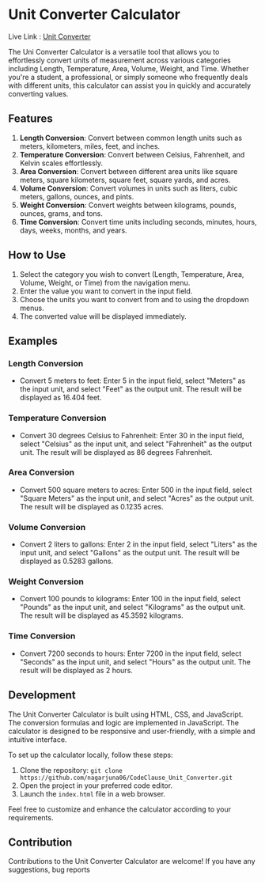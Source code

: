 # Unit Converter Calculator
Live Link : [Unit Converter](https://nagarjuna06.github.io/CodeClause_Unit_Converter/)

The Uni Converter Calculator is a versatile tool that allows you to effortlessly convert units of measurement across various categories including Length, Temperature, Area, Volume, Weight, and Time. Whether you're a student, a professional, or simply someone who frequently deals with different units, this calculator can assist you in quickly and accurately converting values.

## Features

1. **Length Conversion**: Convert between common length units such as meters, kilometers, miles, feet, and inches.
2. **Temperature Conversion**: Convert between Celsius, Fahrenheit, and Kelvin scales effortlessly.
3. **Area Conversion**: Convert between different area units like square meters, square kilometers, square feet, square yards, and acres.
4. **Volume Conversion**: Convert volumes in units such as liters, cubic meters, gallons, ounces, and pints.
5. **Weight Conversion**: Convert weights between kilograms, pounds, ounces, grams, and tons.
6. **Time Conversion**: Convert time units including seconds, minutes, hours, days, weeks, months, and years.

## How to Use

1. Select the category you wish to convert (Length, Temperature, Area, Volume, Weight, or Time) from the navigation menu.
2. Enter the value you want to convert in the input field.
3. Choose the units you want to convert from and to using the dropdown menus.
4. The converted value will be displayed immediately.

## Examples

### Length Conversion

- Convert 5 meters to feet: Enter 5 in the input field, select "Meters" as the input unit, and select "Feet" as the output unit. The result will be displayed as 16.404 feet.

### Temperature Conversion

- Convert 30 degrees Celsius to Fahrenheit: Enter 30 in the input field, select "Celsius" as the input unit, and select "Fahrenheit" as the output unit. The result will be displayed as 86 degrees Fahrenheit.

### Area Conversion

- Convert 500 square meters to acres: Enter 500 in the input field, select "Square Meters" as the input unit, and select "Acres" as the output unit. The result will be displayed as 0.1235 acres.

### Volume Conversion

- Convert 2 liters to gallons: Enter 2 in the input field, select "Liters" as the input unit, and select "Gallons" as the output unit. The result will be displayed as 0.5283 gallons.

### Weight Conversion

- Convert 100 pounds to kilograms: Enter 100 in the input field, select "Pounds" as the input unit, and select "Kilograms" as the output unit. The result will be displayed as 45.3592 kilograms.

### Time Conversion

- Convert 7200 seconds to hours: Enter 7200 in the input field, select "Seconds" as the input unit, and select "Hours" as the output unit. The result will be displayed as 2 hours.

## Development

The Unit Converter Calculator is built using HTML, CSS, and JavaScript. The conversion formulas and logic are implemented in JavaScript. The calculator is designed to be responsive and user-friendly, with a simple and intuitive interface.

To set up the calculator locally, follow these steps:

1. Clone the repository: `git clone https://github.com/nagarjuna06/CodeClause_Unit_Converter.git`
2. Open the project in your preferred code editor.
3. Launch the `index.html` file in a web browser.

Feel free to customize and enhance the calculator according to your requirements.

## Contribution

Contributions to the Unit Converter Calculator are welcome! If you have any suggestions, bug reports
